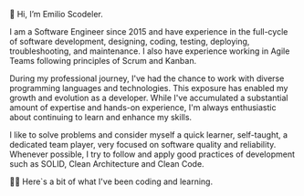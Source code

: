 👋 Hi, I’m Emilio Scodeler.

I am a Software Engineer since 2015 and have experience in the full-cycle of software development, designing, coding, testing, deploying, troubleshooting, and maintenance. I also have experience working in Agile Teams following principles of Scrum and Kanban.

During my professional journey, I've had the chance to work with diverse programming languages and technologies. This exposure has enabled my growth and evolution as a developer. While I've accumulated a substantial amount of expertise and hands-on experience, I'm always enthusiastic about continuing to learn and enhance my skills. 

I like to solve problems and consider myself a quick learner, self-taught, a dedicated team player, very focused on software quality and reliability. Whenever possible, I try to follow and apply good practices of development such as SOLID, Clean Architecture and Clean Code.

👨‍💻 Here`s a bit of what I've been coding and learning.

<!---
emiscode/emiscode is a ✨ special ✨ repository because its `README.md` (this file) appears on your GitHub profile.
You can click the Preview link to take a look at your changes.
--->
